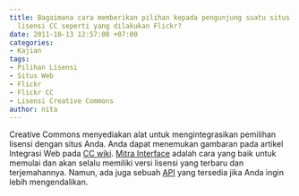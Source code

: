 ```yaml
---
title: Bagaimana cara memberikan pilihan kepada pengunjung suatu situs  untuk menggunakan
  lisensi CC seperti yang dilakukan Flickr?
date: 2011-10-13 12:57:00 +07:00
categories:
- Kajian
tags:
- Pilihan Lisensi
- Situs Web
- Flickr
- Flickr CC
- Lisensi Creative Commons
author: nita
---
```


Creative Commons menyediakan alat untuk mengintegrasikan pemilihan lisensi dengan situs Anda. Anda dapat menemukan gambaran pada artikel Integrasi Web pada [CC wiki](http://wiki.creativecommons.org/Web_Integration). [Mitra Interface](http://wiki.creativecommons.org/Partner_Interface) adalah cara yang baik untuk memulai dan akan selalu memiliki versi lisensi yang terbaru dan terjemahannya. Namun, ada juga sebuah [API](http://api.creativecommons.org/docs/) yang tersedia jika Anda ingin lebih mengendalikan.
